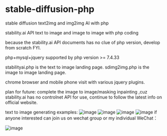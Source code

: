 # stable-diffusion-php

stable diffusion text2img and img2img AI with php 

stability.ai API text to image and image to image with php coding

because the stability.ai API documents has no clue of php version, develop from scratch FYI.

php+mysql+jquery
supported by php version >= 7.4.33

stabilityai.php is the text to image landing page.
sdimg2img.php is the image to image landing page. 

chrome browser and mobile phone visit with various jquery plugins.

plan for future:
complete the image to image/masking inpainting ,cuz stability.ai has no controlnet API for use, continue to follow the latest info on official website.

text to image generating examples:
![image](https://github.com/frankchieng/stable-diffusion-php/blob/main/assets/%E5%BE%AE%E4%BF%A1%E5%9B%BE%E7%89%87_20230511202653.jpg)
![image](https://github.com/frankchieng/stable-diffusion-php/blob/main/assets/%E5%BE%AE%E4%BF%A1%E5%9B%BE%E7%89%87_20230511232607.jpg)
![image](https://github.com/frankchieng/stable-diffusion-php/blob/main/assets/%E5%BE%AE%E4%BF%A1%E5%9B%BE%E7%89%87_20230511232614.jpg)
![image](https://github.com/frankchieng/stable-diffusion-php/blob/main/assets/%E5%BE%AE%E4%BF%A1%E5%9B%BE%E7%89%87_20230511232621.jpg)
if anyone interested can join us on wechat group or my individual WeChat：

![image](https://github.com/frankchieng/imagegeneration/blob/main/wechat.jpg)


